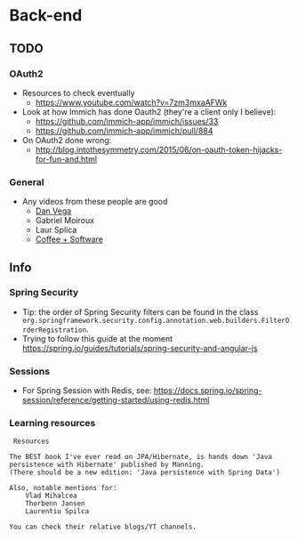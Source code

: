 # Back-end

## TODO

### OAuth2

- Resources to check eventually
    - https://www.youtube.com/watch?v=7zm3mxaAFWk
- Look at how Immich has done Oauth2 (they're a client only I believe):
    - https://github.com/immich-app/immich/issues/33
    - https://github.com/immich-app/immich/pull/884
- On OAuth2 done wrong:
    - http://blog.intothesymmetry.com/2015/06/on-oauth-token-hijacks-for-fun-and.html

### General

- Any videos from these people are good
    - [Dan Vega](https://www.youtube.com/@DanVega/videos)
    - Gabriel Moiroux
    - Laur Splica
    - [Coffee + Software](https://www.youtube.com/@coffeesoftware/videos)

## Info

### Spring Security

- Tip: the order of Spring Security filters can be found in the class
  ` org.springframework.security.config.annotation.web.builders.FilterOrderRegistration`.
- Trying to follow this guide at the moment https://spring.io/guides/tutorials/spring-security-and-angular-js

### Sessions

- For Spring Session with Redis, see: https://docs.spring.io/spring-session/reference/getting-started/using-redis.html

### Learning resources

```text
 Resources

The BEST book I've ever read on JPA/Hibernate, is hands down 'Java persistence with Hibernate' published by Manning.
(There should be a new edition: 'Java persistence with Spring Data')

Also, notable mentions for:
    Vlad Mihalcea
    Thorbenn Jansen
    Laurentiu Spilca

You can check their relative blogs/YT channels. 
```